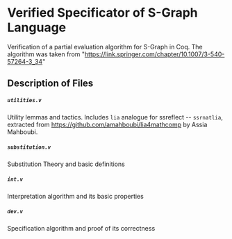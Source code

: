 # Verified Specificator of S-Graph Language

Verification of a partial evaluation algorithm for S-Graph in Coq. The algorithm was taken from "https://link.springer.com/chapter/10.1007/3-540-57264-3_34"

## Description of Files

##### `utilities.v`
Utility lemmas and tactics. Includes `lia` analogue for ssreflect --
`ssrnatlia`, extracted from https://github.com/amahboubi/lia4mathcomp by Assia
Mahboubi.

##### `substitution.v`
Substitution Theory and basic definitions

##### `int.v`
Interpretation algorithm and its basic properties

##### `dev.v`
Specification algorithm and proof of its correctness 
